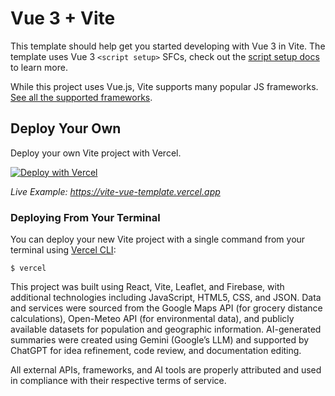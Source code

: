 # Vue 3 + Vite

This template should help get you started developing with Vue 3 in Vite. The template uses Vue 3 `<script setup>` SFCs, check out the [script setup docs](https://v3.vuejs.org/api/sfc-script-setup.html#sfc-script-setup) to learn more.

While this project uses Vue.js, Vite supports many popular JS frameworks. [See all the supported frameworks](https://vitejs.dev/guide/#scaffolding-your-first-vite-project).

## Deploy Your Own

Deploy your own Vite project with Vercel.

[![Deploy with Vercel](https://vercel.com/button)]([https://vercel.com/new/clone?repository-url=https://github.com/vercel/vercel/tree/main/examples/vite&template=vite](https://vercel.com/new/clone?demo-description=Vite%2FVue.js%20site%20that%20can%20be%20deployed%20to%20Vercel&demo-image=%2F%2Fimages.ctfassets.net%2Fe5382hct74si%2F2T4BUF3mEBKPJF3jcjU6nS%2F0d4a02e7c48091d13814a4ab513e8734%2FScreen_Shot_2022-04-13_at_10.05.56_PM.png&demo-title=Vite%20-%20Vue&demo-url=https%3A%2F%2Fvite-vue-template.vercel.app%2F&from=templates&project-name=Vite%20-%20Vue&repository-name=vite-vue&repository-url=https%3A%2F%2Fgithub.com%2Fvercel%2Fvercel%2Ftree%2Fmain%2Fexamples%2Fvite&skippable-integrations=1))

_Live Example: https://vite-vue-template.vercel.app_

### Deploying From Your Terminal

You can deploy your new Vite project with a single command from your terminal using [Vercel CLI](https://vercel.com/download):

```shell
$ vercel
```
This project was built using React, Vite, Leaflet, and Firebase, with additional technologies including JavaScript, HTML5, CSS, and JSON.
Data and services were sourced from the Google Maps API (for grocery distance calculations), Open-Meteo API (for environmental data), and publicly available datasets for population and geographic information.
AI-generated summaries were created using Gemini (Google’s LLM) and supported by ChatGPT for idea refinement, code review, and documentation editing.

All external APIs, frameworks, and AI tools are properly attributed and used in compliance with their respective terms of service.
